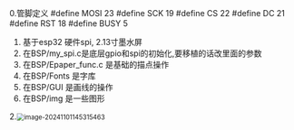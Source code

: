 0.管脚定义
#define MOSI  23
#define SCK   19
#define CS    22
#define DC    21
#define RST   18
#define BUSY   5

1. 基于esp32 硬件spi, 2.13寸墨水屏
2. 在BSP/my_spi.c是底层gpio和spi的初始化,要移植的话改里面的参数
3. 在BSP/Epaper_func.c 是基础的描点操作
4. 在BSP/Fonts 是字库
5. 在BSP/GUI 是画线的操作
6. 在BSP/img 是一些图形

2.<img src="C:\Users\jackt\Desktop\esp32\jason\Epaper2.13\pic\image-20241101145315463.png" alt="image-20241101145315463" style="zoom:80%;" />
